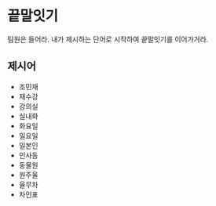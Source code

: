 # 끝말잇기

팀원은 들어라. 내가 제시하는 단어로 시작하여 끝말잇기를 이어가거라.



## 제시어

- 조민재
- 재수강
- 강의실
- 실내화
- 화요일
- 일요일
- 일본인
- 인사동
- 동물원
- 원주율
- 율무차
- 차인표